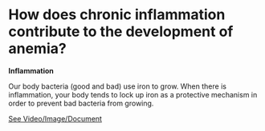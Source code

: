 # How does chronic inflammation contribute to the development of anemia?

**Inflammation**

Our body bacteria (good and bad) use iron to grow. When there is inflammation, your body tends to lock up iron as a protective mechanism in order to prevent bad bacteria from growing.

 [See Video/Image/Document](https://hls-player.drberg.com/asset?path=migrated-assets/why-chronic-inflammation-causes-anemia-iron-deficiency-anemia-of-chronic-disease-drberg)